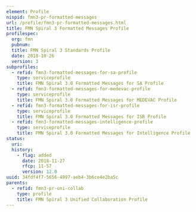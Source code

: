 ```yaml
---
element: Profile
nispid: fmn3-pr-formatted-messages
url: /profile/fmn3-pr-formatted-messages.html
title: FMN Spiral 3 Formatted Messages Profile
profilespec:
  org: fmn
  pubnum: 
  title: FMN Spiral 3 Standards Profile
  date: 2018-10-26
  version: 3
subprofiles:
  - refid: fmn3-formatted-messages-for-sa-profile
    type: serviceprofile
    title: FMN Spiral 3.0 Formatted Messages for SA Profile
  - refid: fmn3-formatted-messages-for-medevac-profile
    type: serviceprofile
    title: FMN Spiral 3.0 Formatted Messages for MEDEVAC Profile
  - refid: fmn3-formatted-messages-for-isr-profile
    type: serviceprofile
    title: FMN Spiral 3.0 Formatted Messages for ISR Profile
  - refid: fmn3-formatted-messages-intelligence-profile
    type: serviceprofile
    title: FMN Spiral 3.0 Formatted Messages for Intelligence Profile
status:
  uri: 
  history: 
    - flag: added
      date: 2018-11-27
      rfcp: 11-57
      version: 12.0
uuid: 34fdf4f7-5656-4997-aeb4-3b6ce4e2ba5c
parents:
  - refid: fmn3-pr-uni-collab
    type: profile
    title: FMN Spiral 3 Unified Collaboration Profile
---
```

